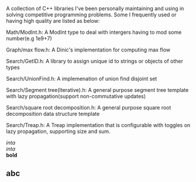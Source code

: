 A collection of C++ libraries I've been personally maintaining and using in solving competitive programming problems.
Some I frequently used or having high quality are listed as below:

Math/ModInt.h: A ModInt type to deal with intergers having to mod some number(e.g 1e9+7)

Graph/max flow.h: A Dinic's implementation for computing max flow

Search/GetID.h: A library to assign unique id to strings or objects of other types

Search/UnionFind.h: A implemenation of union find disjoint set

Search/Segment tree(Iterative).h: A general purpose segment tree template with lazy propagation(support non-commutative updates)

Search/square root decomposition.h: A general purpose square root decomposition data structure template

Search/Treap.h: A Treap implementation that is configurable with toggles on lazy propagation, supporting size and sum. 

_inta_  
*inta*  
**bold**

abc
---

